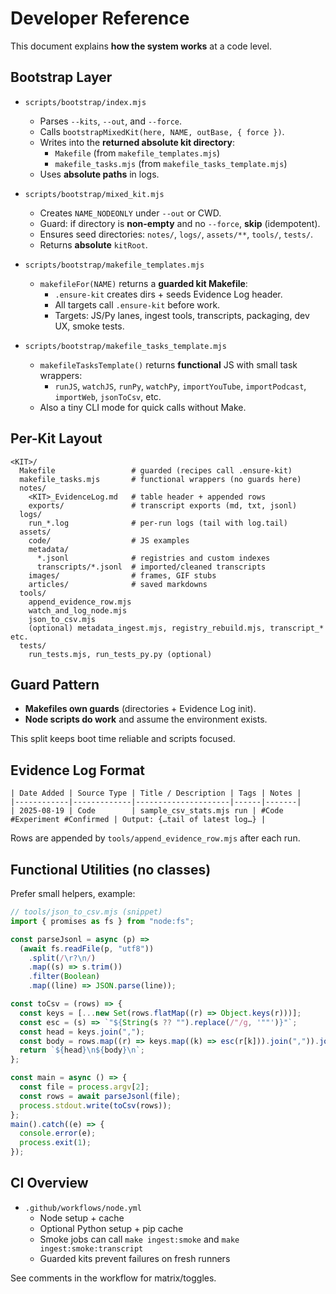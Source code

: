 # Developer Reference

This document explains **how the system works** at a code level.

## Bootstrap Layer

- `scripts/bootstrap/index.mjs`

  - Parses `--kits`, `--out`, and `--force`.
  - Calls `bootstrapMixedKit(here, NAME, outBase, { force })`.
  - Writes into the **returned absolute kit directory**:
    - `Makefile` (from `makefile_templates.mjs`)
    - `makefile_tasks.mjs` (from `makefile_tasks_template.mjs`)
  - Uses **absolute paths** in logs.

- `scripts/bootstrap/mixed_kit.mjs`

  - Creates `NAME_NODEONLY` under `--out` or CWD.
  - Guard: if directory is **non-empty** and no `--force`, **skip** (idempotent).
  - Ensures seed directories: `notes/`, `logs/`, `assets/**`, `tools/`, `tests/`.
  - Returns **absolute** `kitRoot`.

- `scripts/bootstrap/makefile_templates.mjs`

  - `makefileFor(NAME)` returns a **guarded kit Makefile**:
    - `.ensure-kit` creates dirs + seeds Evidence Log header.
    - All targets call `.ensure-kit` before work.
    - Targets: JS/Py lanes, ingest tools, transcripts, packaging, dev UX, smoke tests.

- `scripts/bootstrap/makefile_tasks_template.mjs`
  - `makefileTasksTemplate()` returns **functional** JS with small task wrappers:
    - `runJS`, `watchJS`, `runPy`, `watchPy`, `importYouTube`, `importPodcast`, `importWeb`, `jsonToCsv`, etc.
  - Also a tiny CLI mode for quick calls without Make.

## Per-Kit Layout

```
<KIT>/
  Makefile                 # guarded (recipes call .ensure-kit)
  makefile_tasks.mjs       # functional wrappers (no guards here)
  notes/
    <KIT>_EvidenceLog.md   # table header + appended rows
    exports/               # transcript exports (md, txt, jsonl)
  logs/
    run_*.log              # per-run logs (tail with log.tail)
  assets/
    code/                  # JS examples
    metadata/
      *.jsonl              # registries and custom indexes
      transcripts/*.jsonl  # imported/cleaned transcripts
    images/                # frames, GIF stubs
    articles/              # saved markdowns
  tools/
    append_evidence_row.mjs
    watch_and_log_node.mjs
    json_to_csv.mjs
    (optional) metadata_ingest.mjs, registry_rebuild.mjs, transcript_* etc.
  tests/
    run_tests.mjs, run_tests_py.py (optional)
```

## Guard Pattern

- **Makefiles own guards** (directories + Evidence Log init).
- **Node scripts do work** and assume the environment exists.

This split keeps boot time reliable and scripts focused.

## Evidence Log Format

```
| Date Added | Source Type | Title / Description | Tags | Notes |
|------------|-------------|---------------------|------|-------|
| 2025-08-19 | Code        | sample_csv_stats.mjs run | #Code #Experiment #Confirmed | Output: {…tail of latest log…} |
```

Rows are appended by `tools/append_evidence_row.mjs` after each run.

## Functional Utilities (no classes)

Prefer small helpers, example:

```javascript
// tools/json_to_csv.mjs (snippet)
import { promises as fs } from "node:fs";

const parseJsonl = async (p) =>
  (await fs.readFile(p, "utf8"))
    .split(/\r?\n/)
    .map((s) => s.trim())
    .filter(Boolean)
    .map((line) => JSON.parse(line));

const toCsv = (rows) => {
  const keys = [...new Set(rows.flatMap((r) => Object.keys(r)))];
  const esc = (s) => `"${String(s ?? "").replace(/"/g, '""')}"`;
  const head = keys.join(",");
  const body = rows.map((r) => keys.map((k) => esc(r[k])).join(",")).join("\n");
  return `${head}\n${body}\n`;
};

const main = async () => {
  const file = process.argv[2];
  const rows = await parseJsonl(file);
  process.stdout.write(toCsv(rows));
};
main().catch((e) => {
  console.error(e);
  process.exit(1);
});
```

## CI Overview

- `.github/workflows/node.yml`
  - Node setup + cache
  - Optional Python setup + pip cache
  - Smoke jobs can call `make ingest:smoke` and `make ingest:smoke:transcript`
  - Guarded kits prevent failures on fresh runners

See comments in the workflow for matrix/toggles.
